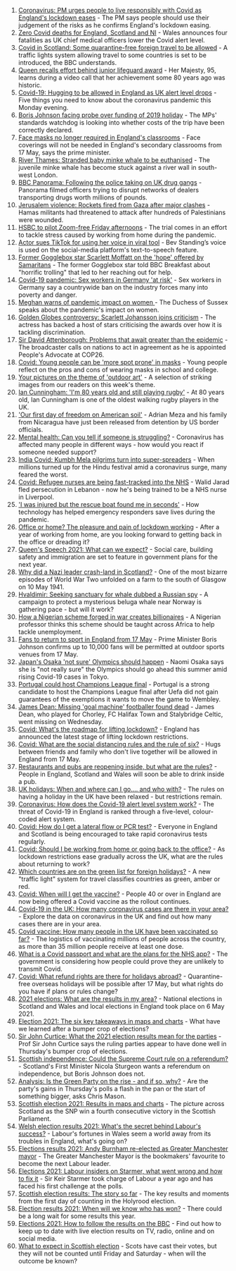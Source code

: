 1. [Coronavirus: PM urges people to live responsibly with Covid as England's lockdown eases](https://www.bbc.co.uk/news/uk-57059988) - The PM says people should use their judgement of the risks as he confirms England's lockdown easing.
2. [Zero Covid deaths for England, Scotland and NI](https://www.bbc.co.uk/news/health-57055340) - Wales announces four fatalities as UK chief medical officers lower the Covid alert level.
3. [Covid in Scotland: Some quarantine-free foreign travel to be allowed](https://www.bbc.co.uk/news/uk-northern-ireland-57059379) - A traffic lights system allowing travel to some countries is set to be introduced, the BBC understands.
4. [Queen recalls effort behind junior lifeguard award](https://www.bbc.co.uk/news/uk-57052091) - Her Majesty, 95, learns during a video call that her achievement some 80 years ago was historic.
5. [Covid-19: Hugging to be allowed in England as UK alert level drops](https://www.bbc.co.uk/news/uk-57059196) - Five things you need to know about the coronavirus pandemic this Monday evening.
6. [Boris Johnson facing probe over funding of 2019 holiday](https://www.bbc.co.uk/news/uk-politics-57055882) - The MPs' standards watchdog is looking into whether costs of the trip have been correctly declared.
7. [Face masks no longer required in England's classrooms](https://www.bbc.co.uk/news/education-57059407) - Face coverings will not be needed in England's secondary classrooms from 17 May, says the prime minister.
8. [River Thames: Stranded baby minke whale to be euthanised](https://www.bbc.co.uk/news/uk-england-london-57056008) - The juvenile minke whale has become stuck against a river wall in south-west London.
9. [BBC Panorama: Following the police taking on UK drug gangs](https://www.bbc.co.uk/news/uk-57058635) - Panorama filmed officers trying to disrupt networks of dealers transporting drugs worth millions of pounds.
10. [Jerusalem violence: Rockets fired from Gaza after major clashes](https://www.bbc.co.uk/news/world-middle-east-57053074) - Hamas militants had threatened to attack after hundreds of Palestinians were wounded.
11. [HSBC to pilot Zoom-free Friday afternoons](https://www.bbc.co.uk/news/business-57057782) - The trial comes in an effort to tackle stress caused by working from home during the pandemic.
12. [Actor sues TikTok for using her voice in viral tool](https://www.bbc.co.uk/news/technology-57063087) - Bev Standing’s voice is used on the social-media platform's text-to-speech feature.
13. [Former Gogglebox star Scarlett Moffatt on the 'hope' offered by Samaritans](https://www.bbc.co.uk/news/uk-57030285) - The former Gogglebox star told BBC Breakfast about "horrific trolling" that led to her reaching out for help.
14. [Covid-19 pandemic: Sex workers in Germany 'at risk'](https://www.bbc.co.uk/news/world-europe-57029723) - Sex workers in Germany say a countrywide ban on the industry forces many into poverty and danger.
15. [Meghan warns of pandemic impact on women ](https://www.bbc.co.uk/news/world-57047169) - The Duchess of Sussex speaks about the pandemic's impact on women.
16. [Golden Globes controversy: Scarlett Johansson joins criticism](https://www.bbc.co.uk/news/world-us-canada-57049645) - The actress has backed a host of stars criticising the awards over how it is tackling discrimination.
17. [Sir David Attenborough: Problems that await greater than the epidemic](https://www.bbc.co.uk/news/57050259) - The broadcaster calls on nations to act in agreement as he is appointed People's Advocate at COP26.
18. [Covid: Young people can be 'more spot prone' in masks](https://www.bbc.co.uk/news/uk-wales-57025541) - Young people reflect on the pros and cons of wearing masks in school and college.
19. [Your pictures on the theme of 'outdoor art'](https://www.bbc.co.uk/news/in-pictures-57023047) - A selection of striking images from our readers on this week's theme.
20. [Ian Cunningham: 'I'm 80 years old and still playing rugby'](https://www.bbc.co.uk/news/uk-northern-ireland-57013207) - At 80 years old, Ian Cunningham is one of the oldest walking rugby players in the UK.
21. ['Our first day of freedom on American soil'](https://www.bbc.co.uk/news/world-us-canada-57022918) - Adrian Meza and his family from Nicaragua have just been released from detention by US border officials.
22. [Mental health: Can you tell if someone is struggling?](https://www.bbc.co.uk/news/health-57013126) - Coronavirus has affected many people in different ways - how would you react if someone needed support?
23. [India Covid: Kumbh Mela pilgrims turn into super-spreaders](https://www.bbc.co.uk/news/world-asia-india-57005563) - When millions turned up for the Hindu festival amid a coronavirus surge, many feared the worst.
24. [Covid: Refugee nurses are being fast-tracked into the NHS](https://www.bbc.co.uk/news/uk-56936400) - Walid Jarad fled persecution in Lebanon - now he's being trained to be a NHS nurse in Liverpool.
25. ['I was injured but the rescue boat found me in seconds'](https://www.bbc.co.uk/news/business-56741003) - How technology has helped emergency responders save lives during the pandemic.
26. [Office or home? The pleasure and pain of lockdown working](https://www.bbc.co.uk/news/business-57010911) - After a year of working from home, are you looking forward to getting back in the office or dreading it?
27. [Queen's Speech 2021: What can we expect?](https://www.bbc.co.uk/news/uk-politics-56987630) - Social care, building safety and immigration are set to feature in government plans for the next year.
28. [Why did a Nazi leader crash-land in Scotland?](https://www.bbc.co.uk/news/uk-scotland-56908183) - One of the most bizarre episodes of World War Two unfolded on a farm to the south of Glasgow on 10 May 1941.
29. [Hvaldimir: Seeking sanctuary for whale dubbed a Russian spy](https://www.bbc.co.uk/news/world-europe-56956365) - A campaign to protect a mysterious beluga whale near Norway is gathering pace - but will it work?
30. [How a Nigerian scheme forged in war creates billionaires](https://www.bbc.co.uk/news/world-africa-56985304) - A Nigerian professor thinks this scheme should be taught across Africa to help tackle unemployment.
31. [Fans to return to sport in England from 17 May](https://www.bbc.co.uk/sport/57062288) - Prime Minister Boris Johnson confirms up to 10,000 fans will be permitted at outdoor sports venues from 17 May.
32. [Japan's Osaka 'not sure' Olympics should happen](https://www.bbc.co.uk/sport/tennis/57062008) - Naomi Osaka says she is "not really sure" the Olympics should go ahead this summer amid rising Covid-19 cases in Tokyo.
33. [Portugal could host Champions League final](https://www.bbc.co.uk/sport/football/57051804) - Portugal is a strong candidate to host the Champions League final after Uefa did not gain guarantees of the exemptions it wants to move the game to Wembley.
34. [James Dean: Missing 'goal machine' footballer found dead](https://www.bbc.co.uk/news/uk-england-lancashire-57055578) - James Dean, who played for Chorley, FC Halifax Town and Stalybridge Celtic, went missing on Wednesday.
35. [Covid: What's the roadmap for lifting lockdown?](https://www.bbc.co.uk/news/explainers-52530518) - England has announced the latest stage of lifting lockdown restrictions.
36. [Covid: What are the social distancing rules and the rule of six?](https://www.bbc.co.uk/news/uk-51506729) - Hugs between friends and family who don't live together will be allowed in England from 17 May.
37. [Restaurants and pubs are reopening inside, but what are the rules?](https://www.bbc.co.uk/news/business-52977388) - People in England, Scotland and Wales will soon be able to drink inside a pub.
38. [UK holidays: When and where can I go.... and who with?](https://www.bbc.co.uk/news/explainers-52646738) - The rules on having a holiday in the UK have been relaxed - but restrictions remain.
39. [Coronavirus: How does the Covid-19 alert level system work?](https://www.bbc.co.uk/news/explainers-52634739) - The threat of Covid-19 in England is ranked through a five-level, colour-coded alert system.
40. [Covid: How do I get a lateral flow or PCR test?](https://www.bbc.co.uk/news/health-51943612) - Everyone in England and Scotland is being encouraged to take rapid coronavirus tests regularly.
41. [Covid: Should I be working from home or going back to the office?](https://www.bbc.co.uk/news/business-52567567) - As lockdown restrictions ease gradually across the UK, what are the rules about returning to work?
42. [Which countries are on the green list for foreign holidays?](https://www.bbc.co.uk/news/explainers-52544307) - A new "traffic light" system for travel classifies countries as green, amber or red.
43. [Covid: When will I get the vaccine?](https://www.bbc.co.uk/news/health-55045639) - People 40 or over in England are now being offered a Covid vaccine as the rollout continues.
44. [Covid-19 in the UK: How many coronavirus cases are there in your area?](https://www.bbc.co.uk/news/uk-51768274) - Explore the data on coronavirus in the UK and find out how many cases there are in your area.
45. [Covid vaccine: How many people in the UK have been vaccinated so far?](https://www.bbc.co.uk/news/health-55274833) - The logistics of vaccinating millions of people across the country, as more than 35 million people receive at least one dose.
46. [What is a Covid passport and what are the plans for the NHS app?](https://www.bbc.co.uk/news/explainers-55718553) - The government is considering how people could prove they are unlikely to transmit Covid.
47. [Covid: What refund rights are there for holidays abroad?](https://www.bbc.co.uk/news/business-51615412) - Quarantine-free overseas holidays will be possible after 17 May, but what rights do you have if plans or rules change?
48. [2021 elections: What are the results in my area?](https://www.bbc.co.uk/news/56129210) - National elections in Scotland and Wales and local elections in England took place on 6 May 2021.
49. [Election 2021: The six key takeaways in maps and charts](https://www.bbc.co.uk/news/uk-politics-57031010) - What have we learned after a bumper crop of elections?
50. [Sir John Curtice: What the 2021 election results mean for the parties](https://www.bbc.co.uk/news/uk-politics-57040175) - Prof Sir John Curtice says the ruling parties appear to have done well in Thursday's bumper crop of elections.
51. [Scottish independence: Could the Supreme Court rule on a referendum?](https://www.bbc.co.uk/news/uk-scotland-scotland-politics-57047898) - Scotland's First Minister Nicola Sturgeon wants a referendum on independence, but Boris Johnson does not.
52. [Analysis: Is the Green Party on the rise - and if so, why?](https://www.bbc.co.uk/news/uk-politics-57048811) - Are the party's gains in Thursday's polls a flash in the pan or the start of something bigger, asks Chris Mason.
53. [Scottish election 2021: Results in maps and charts](https://www.bbc.co.uk/news/uk-scotland-scotland-politics-57028315) - The picture across Scotland as the SNP win a fourth consecutive victory in the Scottish Parliament.
54. [Welsh election results 2021: What's the secret behind Labour's success?](https://www.bbc.co.uk/news/uk-wales-politics-57037388) - Labour's fortunes in Wales seem a world away from its troubles in England, what's going on?
55. [Elections results 2021: Andy Burnham re-elected as Greater Manchester mayor](https://www.bbc.co.uk/news/uk-england-manchester-57037359) - The Greater Manchester Mayor is the bookmakers' favourite to become the next Labour leader.
56. [Elections 2021: Labour insiders on Starmer, what went wrong and how to fix it](https://www.bbc.co.uk/news/uk-politics-57024995) - Sir Keir Starmer took charge of Labour a year ago and has faced his first challenge at the polls.
57. [Scottish election results: The story so far](https://www.bbc.co.uk/news/uk-scotland-scotland-politics-57033767) - The key results and moments from the first day of counting in the Holyrood election.
58. [Election results 2021: When will we know who has won?](https://www.bbc.co.uk/news/uk-politics-56581106) - There could be a long wait for some results this year.
59. [Elections 2021: How to follow the results on the BBC](https://www.bbc.co.uk/news/uk-politics-56930132) - Find out how to keep up to date with live election results on TV, radio, online and on social media.
60. [What to expect in Scottish election](https://www.bbc.co.uk/news/uk-scotland-scotland-politics-56972971) - Scots have cast their votes, but they will not be counted until Friday and Saturday - when will the outcome be known?
